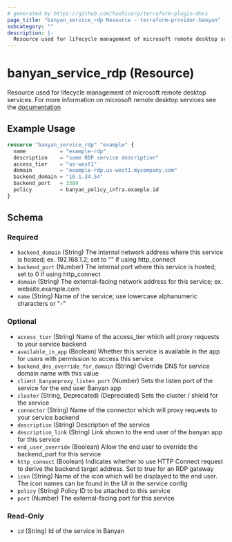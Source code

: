 ```yaml
---
# generated by https://github.com/hashicorp/terraform-plugin-docs
page_title: "banyan_service_rdp Resource - terraform-provider-banyan"
subcategory: ""
description: |-
  Resource used for lifecycle management of microsoft remote desktop services. For more information on microsoft remote desktop services see the documentation https://docs.banyansecurity.io/docs/feature-guides/infrastructure/rdp-servers/
---
```


# banyan_service_rdp (Resource)

Resource used for lifecycle management of microsoft remote desktop services. For more information on microsoft remote desktop services see the [documentation](https://docs.banyansecurity.io/docs/feature-guides/infrastructure/rdp-servers/)

## Example Usage

```terraform
resource "banyan_service_rdp" "example" {
  name           = "example-rdp"
  description    = "some RDP service description"
  access_tier    = "us-west1"
  domain         = "example-rdp.us-west1.mycompany.com"
  backend_domain = "10.1.34.54"
  backend_port   = 3389
  policy         = banyan_policy_infra.example.id
}
```

<!-- schema generated by tfplugindocs -->
## Schema

### Required

- `backend_domain` (String) The internal network address where this service is hosted; ex. 192.168.1.2; set to "" if using http_connect
- `backend_port` (Number) The internal port where this service is hosted; set to 0 if using http_connect
- `domain` (String) The external-facing network address for this service; ex. website.example.com
- `name` (String) Name of the service; use lowercase alphanumeric characters or "-"

### Optional

- `access_tier` (String) Name of the access_tier which will proxy requests to your service backend
- `available_in_app` (Boolean) Whether this service is available in the app for users with permission to access this service
- `backend_dns_override_for_domain` (String) Override DNS for service domain name with this value
- `client_banyanproxy_listen_port` (Number) Sets the listen port of the service for the end user Banyan app
- `cluster` (String, Deprecated) (Depreciated) Sets the cluster / shield for the service
- `connector` (String) Name of the connector which will proxy requests to your service backend
- `description` (String) Description of the service
- `description_link` (String) Link shown to the end user of the banyan app for this service
- `end_user_override` (Boolean) Allow the end user to override the backend_port for this service
- `http_connect` (Boolean) Indicates whether to use HTTP Connect request to derive the backend target address. Set to true for an RDP gateway
- `icon` (String) Name of the icon which will be displayed to the end user. The icon names can be found in the UI in the service config
- `policy` (String) Policy ID to be attached to this service
- `port` (Number) The external-facing port for this service

### Read-Only

- `id` (String) Id of the service in Banyan


